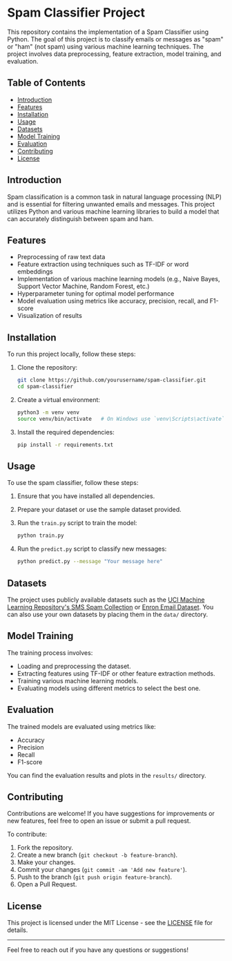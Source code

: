 # Spam Classifier Project

This repository contains the implementation of a Spam Classifier using Python. The goal of this project is to classify emails or messages as "spam" or "ham" (not spam) using various machine learning techniques. The project involves data preprocessing, feature extraction, model training, and evaluation.

## Table of Contents

- [Introduction](#introduction)
- [Features](#features)
- [Installation](#installation)
- [Usage](#usage)
- [Datasets](#datasets)
- [Model Training](#model-training)
- [Evaluation](#evaluation)
- [Contributing](#contributing)
- [License](#license)

## Introduction

Spam classification is a common task in natural language processing (NLP) and is essential for filtering unwanted emails and messages. This project utilizes Python and various machine learning libraries to build a model that can accurately distinguish between spam and ham.

## Features

- Preprocessing of raw text data
- Feature extraction using techniques such as TF-IDF or word embeddings
- Implementation of various machine learning models (e.g., Naive Bayes, Support Vector Machine, Random Forest, etc.)
- Hyperparameter tuning for optimal model performance
- Model evaluation using metrics like accuracy, precision, recall, and F1-score
- Visualization of results

## Installation

To run this project locally, follow these steps:

1. Clone the repository:

    ```bash
    git clone https://github.com/yourusername/spam-classifier.git
    cd spam-classifier
    ```

2. Create a virtual environment:

    ```bash
    python3 -m venv venv
    source venv/bin/activate   # On Windows use `venv\Scripts\activate`
    ```

3. Install the required dependencies:

    ```bash
    pip install -r requirements.txt
    ```

## Usage

To use the spam classifier, follow these steps:

1. Ensure that you have installed all dependencies.
2. Prepare your dataset or use the sample dataset provided.
3. Run the `train.py` script to train the model:

    ```bash
    python train.py
    ```

4. Run the `predict.py` script to classify new messages:

    ```bash
    python predict.py --message "Your message here"
    ```

## Datasets

The project uses publicly available datasets such as the [UCI Machine Learning Repository's SMS Spam Collection](https://archive.ics.uci.edu/ml/datasets/sms+spam+collection) or [Enron Email Dataset](https://www.cs.cmu.edu/~enron/). You can also use your own datasets by placing them in the `data/` directory.

## Model Training

The training process involves:

- Loading and preprocessing the dataset.
- Extracting features using TF-IDF or other feature extraction methods.
- Training various machine learning models.
- Evaluating models using different metrics to select the best one.

## Evaluation

The trained models are evaluated using metrics like:

- Accuracy
- Precision
- Recall
- F1-score

You can find the evaluation results and plots in the `results/` directory.

## Contributing

Contributions are welcome! If you have suggestions for improvements or new features, feel free to open an issue or submit a pull request.

To contribute:

1. Fork the repository.
2. Create a new branch (`git checkout -b feature-branch`).
3. Make your changes.
4. Commit your changes (`git commit -am 'Add new feature'`).
5. Push to the branch (`git push origin feature-branch`).
6. Open a Pull Request.

## License

This project is licensed under the MIT License - see the [LICENSE](LICENSE) file for details.

---

Feel free to reach out if you have any questions or suggestions!

